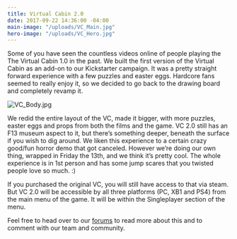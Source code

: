 ```yaml
---
title: Virtual Cabin 2.0
date: 2017-09-22 14:36:00 -04:00
main-image: "/uploads/VC_Main.jpg"
hero-image: "/uploads/VC_Hero.jpg"
---
```


Some of you have seen the countless videos online of people playing the The Virtual Cabin 1.0 in the past. We built the first version of the Virtual Cabin as an add-on to our Kickstarter campaign. It was a pretty straight forward experience with a few puzzles and easter eggs. Hardcore fans seemed to really enjoy it, so we decided to go back to the drawing board and completely revamp it.

![VC_Body.jpg](/uploads/VC_Body.jpg)

We redid the entire layout of the VC, made it bigger, with more puzzles, easter eggs and props from both the films and the game. VC 2.0 still has an F13 museum aspect to it, but there’s something deeper, beneath the surface if you wish to dig around. We liken this experience to a certain crazy good/fun horror demo that got canceled. However we’re doing our own thing, wrapped in Friday the 13th, and we think it’s pretty cool. The whole experience is in 1st person and has some jump scares that you twisted people love so much. :)

If you purchased the original VC, you will still have access to that via steam. But VC 2.0 will be accessible by all three platforms (PC, XB1 and PS4) from the main menu of the game. It will be within the Singleplayer section of the menu.

Feel free to head over to our [forums](http://forum.f13game.com/index.php?/topic/11180-singleplayer-breakdown/) to read more about this and to comment with our team and community. 